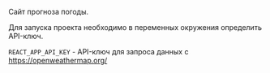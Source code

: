 Сайт прогноза погоды. 

Для запуска проекта необходимо в переменных окружения определить API-ключ.

`REACT_APP_API_KEY` - API-ключ для запроса данных с https://openweathermap.org/